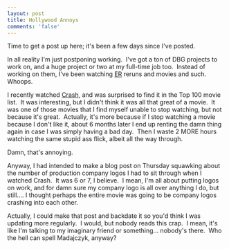 ```yaml
---
layout: post
title: Hollywood Annoys
comments: 'false'
---
```


<p>Time to get a post up here; it's been a few days since I've posted.</p>
<p>In all reality I'm just postponing working.  I've got a ton of DBG projects to work on, and a huge project or two at my full-time job too.  Instead of working on them, I've been watching <a href="http://en.wikipedia.org/wiki/ER_%28TV%29">ER</a> reruns and movies and such.  Whoops.</p>
<p>I recently watched <a href="http://www.imdb.com/title/tt0375679/">Crash</a>, and was surprised to find it in the Top 100 movie list.  It was interesting, but I didn't think it was all that great of a movie.  It was one of those movies that I find myself unable to stop watching, but not because it's great.  Actually, it's more because if I stop watching a movie because I don't like it, about 6 months later I end up renting the damn thing again in case I was simply having a bad day.  Then I waste 2 MORE hours watching the same stupid ass flick, albeit all the way through.</p>
<p>Damn, that's annoying.</p>
<p>Anyway, I had intended to make a blog post on Thursday squawking about the number of production company logos I had to sit through when I watched Crash.  It was 6 or 7, I believe.  I mean, I'm all about putting logos on work, and for damn sure my company logo is all over anything I do, but still.... I thought perhaps the entire movie was going to be company logos crashing into each other.</p>
<p>Actually, I could make that post and backdate it so you'd think I was updating more regularly.  I would, but nobody reads this crap.  I mean, it's like I'm talking to my imaginary friend or something... nobody's there.  Who the hell can spell Madajczyk, anyway?</p>
